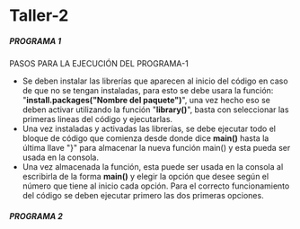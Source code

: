 # Taller-2
##### PROGRAMA 1 #####
PASOS PARA LA EJECUCIÓN DEL PROGRAMA-1

- Se deben instalar las librerías que aparecen al inicio del código en caso de que no se tengan instaladas, para esto se debe usara la función: "**install.packages("Nombre del paquete")**", una vez hecho eso se deben activar utilizando la función "**library()**", basta con seleccionar las primeras lineas del código y ejecutarlas.
- Una vez instaladas y activadas las librerías, se debe ejecutar todo el bloque de código que comienza desde donde dice **main()** hasta la última llave "}" para almacenar la nueva función main() y esta pueda ser usada en la consola.
- Una vez almacenada la función, esta puede ser usada en la consola al escribirla de la forma **main()** y elegir la opción que desee según el número que tiene al inicio cada opción. Para el correcto funcionamiento del código se deben ejecutar primero las dos primeras opciones.

##### PROGRAMA 2 #####


